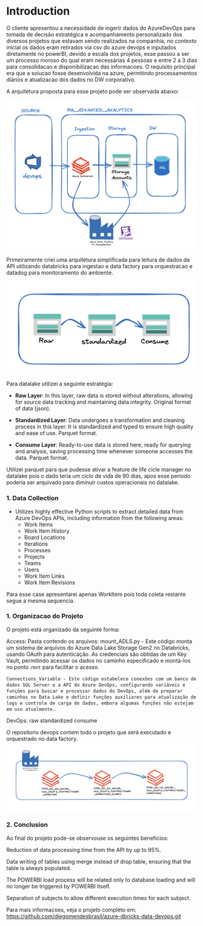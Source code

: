 # Introduction

O cliente apresentou a necessidade de ingerir dados do AzureDevOps para tomada de decisão estratégica e acompanhamento personalizado dos diversos projetos que estavam sendo realizados na companhia, no contexto inicial os dados eram retirados via csv do azure devops e inputados diretamente no powerBI, devido a escala dos projetos, esse passou a ser um processo moroso do qual eram necessárias 4 pessoas e entre 2 a 3 dias para consolidacao e disponibilizacao das informacoes. O requisito principal era que a solucao fosse desenvolvida na azure, permitindo processamentos diários e atualizacao dos dados no DW corporativo.

A arquitetura proposta para esse projeto pode ser observada abaixo:

![Reference](/dmb-dbricks-devops/img/ArchP1.png)

Primeiramente criei uma arquitetura simplificada para leitura de dados da API utilizando databricks para ingestao e data factory para orquestracao e datadog para monitoramento do ambiente.

![Reference](/dmb-dbricks-devops/img/datalake.png)

Para datalake utilizei a seguinte estratégia: 

- **Raw Layer**: In this layer, raw data is stored without alterations, allowing for source data tracking and maintaining data integrity. Original format of data (json).

- **Standardized Layer**: Data undergoes a transformation and cleaning process in this layer. It is standardized and typed to ensure high quality and ease of use. Parquet format.

- **Consume Layer**: Ready-to-use data is stored here, ready for querying and analysis, saving processing time whenever someone accesses the data. Parquet format.

Utilizei parquet para que pudesse ativar a feature de life cicle manager no datalake pois o dado teria um ciclo de vida de 90 dias, apos esse periodo poderia ser arquivado para diminuir custos operacionais no datalake.

### 1. Data Collection

- Utilizes highly effective Python scripts to extract detailed data from Azure DevOps APIs, including information from the following areas:
  - Work Items
  - Work Item History
  - Board Locations
  - Iterations
  - Processes
  - Projects
  - Teams
  - Users
  - Work Item Links
  - Work Item Revisions

Para esse case apresentarei apenas WorkItem pois toda coleta restante segue a mesma sequencia.

### 1. Organizacao do Projeto

O projeto está organizado da seguinte forma:

Access:
  Pasta contendo os arquivos:
    mount_ADLS.py - Este código monta um sistema de arquivos do Azure Data Lake Storage Gen2 no Databricks, usando OAuth para autenticação. As credenciais são obtidas de um Key Vault, permitindo acessar os dados no caminho especificado e montá-los no ponto `/mnt` para facilitar o acesso.

    Connections_Variable - Este código estabelece conexões com um banco de dados SQL Server e a API do Azure DevOps, configurando variáveis e funções para buscar e processar dados do DevOps, além de preparar caminhos no Data Lake e definir funções auxiliares para atualização de logs e controle de carga de dados, embora algumas funções não estejam em uso atualmente.
DevOps:
  raw
  standardized
  consume
  
  O repositorio devops contem todo o projeto que será executado e orquestrado no data factory.
  ![Reference](/dmb-dbricks-devops/img/datafactory.png)

### 2. Conclusion

Ao final do projeto pode-se observouse os seguintes beneficios:

Reduction of data processing time from the API by up to 95%.

Data writing of tables using merge instead of drop table, ensuring that the table is always populated.

The POWERBI load process will be related only to database loading and will no longer be triggered by POWERBI itself.

Separation of subjects to allow different execution times for each subject.

Para mais informacoes, veja o projeto completo em: https://github.com/diegomendesbrasil/azure-dbricks-data-devops.git